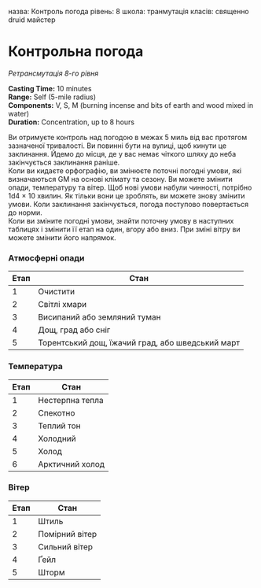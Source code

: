 назва: Контроль погода рівень: 8 школа: транмутація класів: священно druid майстер

# Контрольна погода
_Ретрансмутація 8-го рівня_

**Casting Time:** 10 minutes    
**Range:** Self (5-mile radius)    
**Components:** V, S, M (burning incense and bits of earth and wood mixed in water)    
**Duration:** Concentration, up to 8 hours

Ви отримуєте контроль над погодою в межах 5 миль від вас протягом зазначеної тривалості. Ви повинні бути на вулиці, щоб кинути це заклинання. Йдемо до місця, де у вас немає чіткого шляху до неба закінчується заклинання раніше.    
Коли ви кидаєте орфографію, ви змінюєте поточні погодні умови, які визначаються GM на основі клімату та сезону. Ви можете змінити опади, температуру та вітер. Щоб нові умови набули чинності, потрібно 1d4 × 10 хвилин. Як тільки вони це зроблять, ви можете знову змінити умови. Коли заклинання закінчується, погода поступово повертається до норми.    
Коли ви зміните погодні умови, знайти поточну умову в наступних таблицях і змінити її етап на один, вгору або вниз. При зміні вітру ви можете змінити його напрямок.

### Атмосферні опади
| Етап | Стан                                             |
| ---- | ------------------------------------------------ |
| 1    | Очистити                                         |
| 2    | Світлі хмари                                     |
| 3    | Висипаний або земляний туман                     |
| 4    | Дощ, град або сніг                               |
| 5    | Торентський дощ, їжачий град, або шведський март |

### Температура
| Етап | Стан            |
| ---- | --------------- |
| 1    | Нестерпна тепла |
| 2    | Спекотно        |
| 3    | Теплий тон      |
| 4    | Холодний        |
| 5    | Холод           |
| 6    | Арктичний холод |

### Вітер
| Етап | Стан           |
| ---- | -------------- |
| 1    | Штиль          |
| 2    | Помірний вітер |
| 3    | Сильний вітер  |
| 4    | Ґейл           |
| 5    | Шторм          |